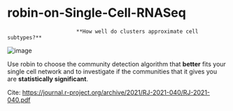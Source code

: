 # robin-on-Single-Cell-RNASeq

                          **How well do clusters approximate cell subtypes?**


![image](https://user-images.githubusercontent.com/44773104/144223969-d1de527a-15a4-4914-9de9-85a053e68842.png)


Use robin to choose the community detection algorithm that **better** fits your single cell network and to investigate if the communities that it gives you are **statistically significant**.

Cite:
https://journal.r-project.org/archive/2021/RJ-2021-040/RJ-2021-040.pdf
